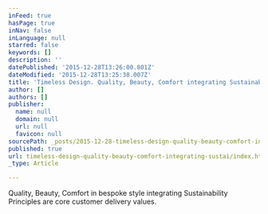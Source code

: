 ```yaml
---
inFeed: true
hasPage: true
inNav: false
inLanguage: null
starred: false
keywords: []
description: ''
datePublished: '2015-12-28T13:26:00.801Z'
dateModified: '2015-12-28T13:25:38.007Z'
title: 'Timeless Design. Quality, Beauty, Comfort integrating Sustainability Principles are our core customer delivery values. '
author: []
authors: []
publisher:
  name: null
  domain: null
  url: null
  favicon: null
sourcePath: _posts/2015-12-28-timeless-design-quality-beauty-comfort-integrating-sustai.md
published: true
url: timeless-design-quality-beauty-comfort-integrating-sustai/index.html
_type: Article

---
```

Quality, Beauty, Comfort in bespoke style integrating Sustainability Principles are core customer delivery values.